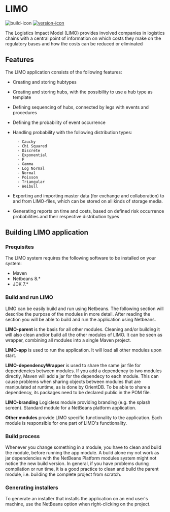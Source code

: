 # LIMO
![build-icon](https://travis-ci.org/LogisticsImpactModel/LIMO.svg?branch=develop) [![version-icon](https://img.shields.io/badge/version-1.6.0-blue.svg)](https://github.com/LogisticsImpactModel/LIMO/releases/tag/version-1.6-RC)

The Logistics Impact Model (LIMO) provides involved companies in logistics chains with a central point of information on which costs they make on the regulatory bases and how the costs can be reduced or eliminated
## Features
The LIMO application consists of the following features:
- Creating and storing hubtypes	
- Creating and storing hubs, with the possibility to use a hub type as template
- Defining sequencing of hubs, connected by legs with events and procedures
- Defining the probability of event occurrence
- Handling probability with the following distribution types:

		- Cauchy
		- Chi Squared
		- Discrete
		- Exponential
		- F
		- Gamma
		- Log Normal
		- Normal
		- Poisson
		- Triangular
		- Weibull
- Exporting and importing master data (for exchange and collaboration) to and from LIMO-files, which can be stored on all kinds of storage media.
- Generating reports on time and costs, based on defined risk occurrence probabilities and their respective distribution types

## Building LIMO application
### Prequisites
The LIMO system requires the following software to be installed on your system:
- Maven
- Netbeans 8.*
- JDK 7.*

### Build and run LIMO
LIMO can be easily build and run using Netbeans. The following section will describe the purpose of the modules in more detail. After reading the section you will be able to build and run the application using Netbeans.

**LIMO-parent** is the basis for all other modules. Cleaning and/or building it will also clean and/or build all the other modules of LIMO. It can be seen as wrapper, combining all modules into a single Maven project.

**LIMO-app** is used to run the application. It will load all other modules upon start.

**LIMO-dependencyWrapper** is used to share the same jar file for dependencies between modules. If you add a dependency to two modules directly, Maven will add a jar for the dependecy to each module. 
This can cause problems when sharing objects between modules that are manipulated at runtime, as is done by OrientDB. To be able to share a dependency, its packages need to be declared public in the POM file.

**LIMO-branding** Logicless module providing branding (e.g. the splash screen). Standard module for a NetBeans platform application.

**Other modules** provide LIMO specific functionality to the application. Each module is responsible for one part of LIMO's functionality.

### Build process
Whenever you change something in a module, you have to clean and build the module, before running the app module. A build alone my not work as jar dependencies with the NetBeans Platform modules system might not notice the new build version. In general, if you have problems during compilation or run time, it is a good practice to clean and build the parent module, i.e. building the complete project from scratch. 

### Generating installers
To generate an installer that installs the application on an end user's machine, use the NetBeans option when right-clicking on the project. 

